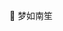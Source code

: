 
🌱 梦如南笙
<!---
hu19940121/hu19940121 is a ✨ special ✨ repository because its `README.md` (this file) appears on your GitHub profile.
You can click the Preview link to take a look at your changes.
--->
